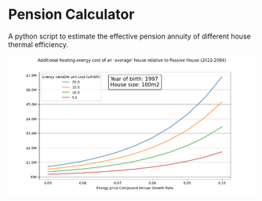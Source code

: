 # Pension Calculator

A python script to estimate the effective pension annuity of different house thermal efficiency.

![](./pension_calculator/plots/heating_cost_comparison_1997_100.png)